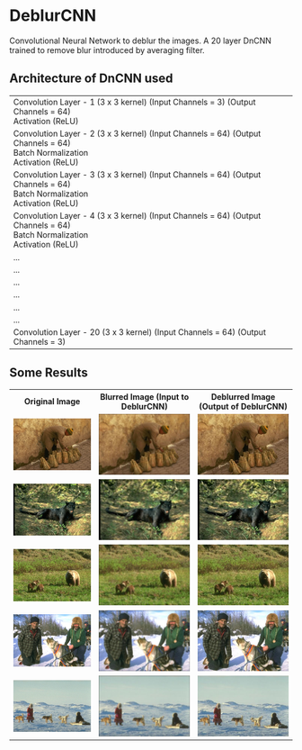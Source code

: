 # DeblurCNN
Convolutional Neural Network to deblur the images. A 20 layer DnCNN trained to remove blur introduced by averaging filter.

## Architecture of DnCNN used
<table bgcolor:"red">
 <tr>
<td>Convolution Layer - 1 (3 x 3 kernel) (Input Channels = 3) (Output Channels = 64)<br>
Activation (ReLU)
 </td>
<tr>
 <td>Convolution Layer - 2 (3 x 3 kernel) (Input Channels = 64) (Output Channels = 64)<br>
 Batch Normalization<br>
 Activation (ReLU)</td>
 </tr>
 <tr>
 <td>Convolution Layer - 3 (3 x 3 kernel) (Input Channels = 64) (Output Channels = 64)<br>
 Batch Normalization<br>
 Activation (ReLU)</td>
 </tr>
 <tr>
 <td>Convolution Layer - 4 (3 x 3 kernel) (Input Channels = 64) (Output Channels = 64)<br>
 Batch Normalization<br>
 Activation (ReLU)</td>
 </tr>
<td>...</td>
 </tr>
 <tr>
  <td>...</td>
 </tr>
 <tr>
  <td>...</td>
 </tr>
<td>...</td>
 </tr>
 <tr>
  <td>...</td>
 </tr>
 <tr>
  <td>...</td>
 </tr>
 <tr>
 <td>Convolution Layer - 20 (3 x 3 kernel) (Input Channels = 64) (Output Channels = 3)</td>
 </tr>
 </table>
 
## Some Results

<table>
 <tr>
  <th>Original Image</th>
  <th>Blurred Image (Input to DeblurCNN)</th>
  <th>Deblurred Image (Output of DeblurCNN)</th>
 </tr>
 <tr>
  <td><img src="https://github.com/rohit-pardasani/DeblurCNN/blob/master/MyDatasetTest/Q1.jpg" width="100%" height="100%"></td>
  <td><img src="https://github.com/rohit-pardasani/DeblurCNN/blob/master/MyDatasetTest/Qb1.jpg" width="100%" height="100%"></td>
  <td><img src="https://github.com/rohit-pardasani/DeblurCNN/blob/master/MyDatasetTest/Y1.jpg" width="100%" height="100%"></td>
 </tr>
 <tr>
  <td><img src="https://github.com/rohit-pardasani/DeblurCNN/blob/master/MyDatasetTest/Q2.jpg" width="100%" height="100%"></td>
  <td><img src="https://github.com/rohit-pardasani/DeblurCNN/blob/master/MyDatasetTest/Qb2.jpg" width="100%" height="100%"></td>
  <td><img src="https://github.com/rohit-pardasani/DeblurCNN/blob/master/MyDatasetTest/Y2.jpg" width="100%" height="100%"></td>
 </tr>
 <tr>
  <td><img src="https://github.com/rohit-pardasani/DeblurCNN/blob/master/MyDatasetTest/Q3.jpg" width="100%" height="100%"></td>
  <td><img src="https://github.com/rohit-pardasani/DeblurCNN/blob/master/MyDatasetTest/Qb3.jpg" width="100%" height="100%"></td>
  <td><img src="https://github.com/rohit-pardasani/DeblurCNN/blob/master/MyDatasetTest/Y3.jpg" width="100%" height="100%"></td>
 </tr>
 <tr>
  <td><img src="https://github.com/rohit-pardasani/DeblurCNN/blob/master/MyDatasetTest/Q4.jpg" width="100%" height="100%"></td>
  <td><img src="https://github.com/rohit-pardasani/DeblurCNN/blob/master/MyDatasetTest/Qb4.jpg" width="100%" height="100%"></td>
  <td><img src="https://github.com/rohit-pardasani/DeblurCNN/blob/master/MyDatasetTest/Y4.jpg" width="100%" height="100%"></td>
 </tr>
 <tr>
  <td><img src="https://github.com/rohit-pardasani/DeblurCNN/blob/master/MyDatasetTest/Q5.jpg" width="100%" height="100%"></td>
  <td><img src="https://github.com/rohit-pardasani/DeblurCNN/blob/master/MyDatasetTest/Qb5.jpg" width="100%" height="100%"></td>
  <td><img src="https://github.com/rohit-pardasani/DeblurCNN/blob/master/MyDatasetTest/Y5.jpg" width="100%" height="100%"></td>
 </tr>
</table>



